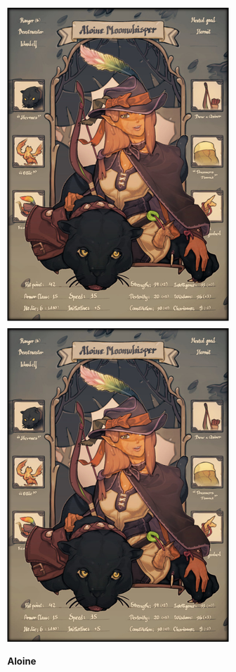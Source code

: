 ![Aloine](/uploads/aloine.jpg "Aloine")<!-- TITLE: Aloine -->
<!-- SUBTITLE: The Animal-Lover -->

![Aloine](/uploads/aloine.jpg "Aloine")
## Aloine
